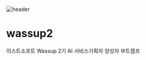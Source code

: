 ![header](https://capsule-render.vercel.app/api?type=venom&height=200&color=auto&text=Hello-nl-I'm%20Wupei&fontSize=50)

# wassup2
이스트소프트 Wassup 2기 AI 서비스기획자 양성자 부트캠프

